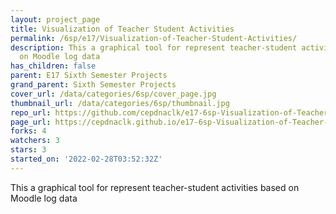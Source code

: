```yaml
---
layout: project_page
title: Visualization of Teacher Student Activities
permalink: /6sp/e17/Visualization-of-Teacher-Student-Activities/
description: This a graphical tool for represent teacher-student activities based
  on Moodle log data
has_children: false
parent: E17 Sixth Semester Projects
grand_parent: Sixth Semester Projects
cover_url: /data/categories/6sp/cover_page.jpg
thumbnail_url: /data/categories/6sp/thumbnail.jpg
repo_url: https://github.com/cepdnaclk/e17-6sp-Visualization-of-Teacher-Student-Activities
page_url: https://cepdnaclk.github.io/e17-6sp-Visualization-of-Teacher-Student-Activities
forks: 4
watchers: 3
stars: 3
started_on: '2022-02-28T03:52:32Z'
---
```


This a graphical tool for represent teacher-student activities based on Moodle log data